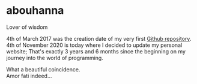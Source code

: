 # abouhanna
Lover of wisdom

4th of March 2017 was the creation date of my very first [Github repository](https://github.com/kevinabouhanna/hello-world).\
4th of November 2020 is today where I decided to update my personal website;
That's exactly 3 years and 6 months since the beginning on my journey into the world of programming.

What a beautiful coincidence.
<br/>
Amor fati indeed...
